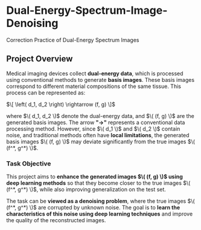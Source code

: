 # Dual-Energy-Spectrum-Image-Denoising
Correction Practice of Dual-Energy Spectrum Images

## Project Overview  
Medical imaging devices collect **dual-energy data**, which is processed using conventional methods to generate **basis images**. These basis images correspond to different material compositions of the same tissue. This process can be represented as:  

$\[
\left( d_1, d_2 \right) \rightarrow (f, g)
\]$

where $\( d_1, d_2 \)$ denote the dual-energy data, and $\( (f, g) \)$ are the generated basis images. The arrow **"→"** represents a conventional data processing method. However, since $\( d_1 \)$ and $\( d_2 \)$ contain noise, and traditional methods often have **local limitations**, the generated basis images $\( (f, g) \)$ may deviate significantly from the true images $\( (f^*, g^*) \)$.  

### Task Objective  
This project aims to **enhance the generated images $\( (f, g) \)$ using deep learning methods** so that they become closer to the true images $\( (f^*, g^*) \)$, while also improving generalization on the test set.  

The task can be **viewed as a denoising problem**, where the true images $\( (f^*, g^*) \)$ are corrupted by unknown noise. The goal is to **learn the characteristics of this noise using deep learning techniques** and improve the quality of the reconstructed images.  
